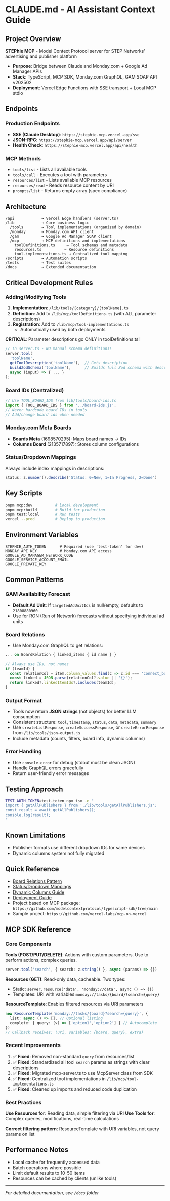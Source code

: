 # CLAUDE.md - AI Assistant Context Guide

## Project Overview

**STEPhie MCP** - Model Context Protocol server for STEP Networks' advertising and publisher platform

- **Purpose**: Bridge between Claude and Monday.com + Google Ad Manager APIs
- **Stack**: TypeScript, MCP SDK, Monday.com GraphQL, GAM SOAP API v202502
- **Deployment**: Vercel Edge Functions with SSE transport + Local MCP stdio

## Endpoints

### Production Endpoints

- **SSE (Claude Desktop)**: `https://stephie-mcp.vercel.app/sse`
- **JSON-RPC**: `https://stephie-mcp.vercel.app/api/server`
- **Health Check**: `https://stephie-mcp.vercel.app/api/health`

### MCP Methods

- `tools/list` - Lists all available tools
- `tools/call` - Executes a tool with parameters
- `resources/list` - Lists available MCP resources
- `resources/read` - Reads resource content by URI
- `prompts/list` - Returns empty array (spec compliance)

## Architecture

```folders
/api            → Vercel Edge handlers (server.ts)
/lib            → Core business logic
  /tools        → Tool implementations (organized by domain)
  /monday       → Monday.com API client
  /gam          → Google Ad Manager SOAP client
  /mcp          → MCP definitions and implementations
    toolDefinitions.ts     → Tool schemas and metadata
    resources.ts          → Resource definitions
    tool-implementations.ts → Centralized tool mapping
/scripts        → Automation scripts
/tests          → Test suites
/docs           → Extended documentation
```

## Critical Development Rules

### Adding/Modifying Tools

1. **Implementation**: `/lib/tools/[category]/[toolName].ts`
2. **Definition**: Add to `/lib/mcp/toolDefinitions.ts` (with ALL parameter descriptions)
3. **Registration**: Add to `/lib/mcp/tool-implementations.ts`
   - Automatically used by both deployments

**CRITICAL**: Parameter descriptions go ONLY in toolDefinitions.ts!

```typescript
// In server.ts - NO manual schema definitions!
server.tool(
  'toolName',
  getToolDescription('toolName'),  // Gets description
  buildZodSchema('toolName'),      // Builds full Zod schema with descriptions
  async (input) => { ... }
);
```

### Board IDs (Centralized)

```typescript
// Use TOOL_BOARD_IDS from lib/tools/board-ids.ts
import { TOOL_BOARD_IDS } from '../board-ids.js';
// Never hardcode board IDs in tools
// Add/change board ids when needed
```

### Monday.com Meta Boards

- **Boards Meta** (1698570295): Maps board names → IDs
- **Columns Board** (2135717897): Stores column configurations

### Status/Dropdown Mappings

Always include index mappings in descriptions:

```typescript
status: z.number().describe('Status: 0=New, 1=In Progress, 2=Done')
```

## Key Scripts

```bash
pnpm mcp:dev          # Local development
pnpm mcp:build        # Build for production  
pnpm test:local       # Run tests
vercel --prod         # Deploy to production
```

## Environment Variables

```env
STEPHIE_AUTH_TOKEN      # Required (use 'test-token' for dev)
MONDAY_API_KEY          # Monday.com API access
GOOGLE_AD_MANAGER_NETWORK_CODE
GOOGLE_SERVICE_ACCOUNT_EMAIL
GOOGLE_PRIVATE_KEY
```

## Common Patterns

### GAM Availability Forecast

- **Default Ad Unit**: If `targetedAdUnitIds` is null/empty, defaults to `21808880960`
- Use for RON (Run of Network) forecasts without specifying individual ad units

### Board Relations

- Use Monday.com GraphQL to get relations:

```GraphQL
... on BoardRelation { linked_items { id name } }
```

```typescript
// Always use IDs, not names
if (teamId) {
  const relationCol = item.column_values.find(c => c.id === 'connect_boards__1');
  const linked = JSON.parse(relationCol?.value || '{}');
  return linked?.linkedItemIds?.includes(teamId);
}
```

### Output Format

- Tools now return **JSON strings** (not objects) for better LLM consumption
- Consistent structure: `tool`, `timestamp`, `status`, `data`, `metadata`, `summary`
- Use `createListResponse`, `createSuccessResponse`, or `createErrorResponse` from `/lib/tools/json-output.js`
- Include metadata (counts, filters, board info, dynamic columns)

### Error Handling

- Use `console.error` for debug (stdout must be clean JSON)
- Handle GraphQL errors gracefully
- Return user-friendly error messages

## Testing Approach

```bash
TEST_AUTH_TOKEN=test-token npx tsx -e "
import { getAllPublishers } from './lib/tools/getAllPublishers.js';
const result = await getAllPublishers();
console.log(result);
"
```

## Known Limitations

- Publisher formats use different dropdown IDs for same devices
- Dynamic columns system not fully migrated

## Quick Reference

- [Board Relations Pattern](docs/technical/BOARD_RELATIONS_PATTERN.md)
- [Status/Dropdown Mappings](docs/technical/STATUS_DROPDOWN_MAPPINGS.md)
- [Dynamic Columns Guide](docs/technical/DYNAMIC_COLUMNS_MIGRATION_GUIDE.md)
- [Deployment Guide](docs/deployment/DEPLOYMENT.md)
- Project based on MCP package: `https://github.com/modelcontextprotocol/typescript-sdk/tree/main`
- Sample project: `https://github.com/vercel-labs/mcp-on-vercel`

## MCP SDK Reference

### Core Components

**Tools (POST/PUT/DELETE)**: Actions with custom parameters. Use to perform actions, complex queries.
```typescript
server.tool('search', { search: z.string() }, async (params) => {})
```

**Resources (GET)**: Read-only data, cacheable. Two types:
- Static: `server.resource('data', 'monday://data', async () => {})`  
- Templates: URI with variables `monday://tasks/{board}?search={query}`

**ResourceTemplate**: Enables filtered resources via URI parameters
```typescript
new ResourceTemplate('monday://tasks/{board}?search={query}', {
  list: async () => [], // Optional listing
  complete: { query: (v) => ['option1','option2'] } // Autocomplete
})
// Callback receives: (uri, variables: {board, query}, extra)
```

### Recent Improvements

1. ✅ **Fixed**: Removed non-standard `query` from resources/list 
2. ✅ **Fixed**: Standardized all tool `search` params as strings with clear descriptions
3. ✅ **Fixed**: Migrated mcp-server.ts to use McpServer class from SDK
4. ✅ **Fixed**: Centralized tool implementations in `/lib/mcp/tool-implementations.ts`
5. ✅ **Fixed**: Cleaned up imports and reduced code duplication

### Best Practices

**Use Resources for**: Reading data, simple filtering via URI
**Use Tools for**: Complex queries, modifications, real-time calculations

**Correct filtering pattern**: ResourceTemplate with URI variables, not query params on list

## Performance Notes

- Local cache for frequently accessed data
- Batch operations where possible
- Limit default results to 10-50 items
- Resources can be cached by clients (unlike tools)

---
*For detailed documentation, see `/docs` folder*
